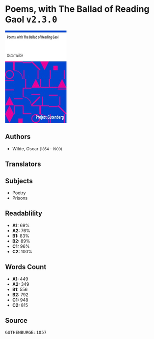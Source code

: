 # Poems, with The Ballad of Reading Gaol <kbd>v2.3.0</kbd>

![](./cover.medium.jpg "")

## Authors


 - Wilde, Oscar <small>(1854 - 1900)</small>

## Translators



## Subjects


 - Poetry
 - Prisons

## Readablility


 - **A1:** 69%
 - **A2:** 76%
 - **B1:** 83%
 - **B2:** 89%
 - **C1:** 96%
 - **C2:** 100%

## Words Count


 - **A1:** 449
 - **A2:** 349
 - **B1:** 556
 - **B2:** 792
 - **C1:** 948
 - **C2:** 815

## Source


<kbd>GUTHENBURGE:1057</kbd>
